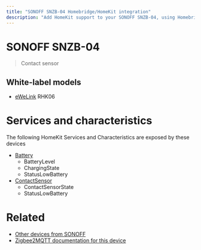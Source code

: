 ```yaml
---
title: "SONOFF SNZB-04 Homebridge/HomeKit integration"
description: "Add HomeKit support to your SONOFF SNZB-04, using Homebridge, Zigbee2MQTT and homebridge-z2m."
---
```

<!---
This file has been GENERATED using src/docgen/docgen.ts
DO NOT EDIT THIS FILE MANUALLY!
-->
# SONOFF SNZB-04
> Contact sensor


## White-label models
* [eWeLink](../index.md#ewelink) RHK06

# Services and characteristics
The following HomeKit Services and Characteristics are exposed by
these devices

* [Battery](../../battery.md)
  * BatteryLevel
  * ChargingState
  * StatusLowBattery
* [ContactSensor](../../sensors.md)
  * ContactSensorState
  * StatusLowBattery


# Related
* [Other devices from SONOFF](../index.md#sonoff)
* [Zigbee2MQTT documentation for this device](https://www.zigbee2mqtt.io/devices/SNZB-04.html)